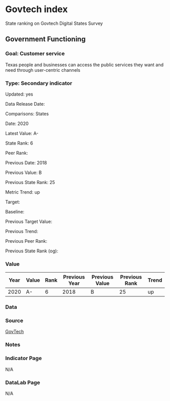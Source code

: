 # Govtech index

State ranking on Govtech Digital States Survey

## Government Functioning

### Goal: Customer service

Texas people and businesses can access the public services they want and need through user-centric channels

### Type: Secondary indicator

Updated: yes

Data Release Date: 

Comparisons: States

Date: 2020

Latest Value: A- 

State Rank: 6

Peer Rank: 

Previous Date: 2018

Previous Value: B

Previous State Rank: 25

Metric Trend: up

Target: 

Baseline: 

Previous Target Value: 

Previous Trend: 

Previous Peer Rank: 

Previous State Rank (og): 

### Value

| Year      |  Value      | Rank        | Previous Year | Previous Value | Previous Rank | Trend | 
| ----------- | ----------- | ----------- | ----------- | ----------- | ----------- | -----------|
|   2020      |     A-      |      6      |    2018     |      B      |     25      |     up     | 

### Data

### Source

[GovTech](https://www.govtech.com/cdg/digital-states/digital-states-survey-2020-results-announced.html)

### Notes

### Indicator Page

N/A


### DataLab Page

N/A
